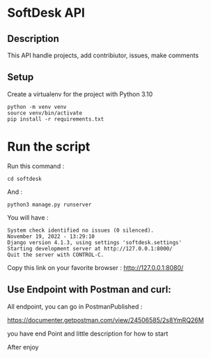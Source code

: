 # SoftDesk API
## Description
This API handle projects, add contribiutor, issues, make comments
## Setup
Create a virtualenv for the project with Python 3.10
```
python -m venv venv
source venv/bin/activate
pip install -r requirements.txt
```
# Run the script

Run this command :
```
cd softdesk
```
And  :
```
python3 manage.py runserver
```

You will have :
```
System check identified no issues (0 silenced).
November 19, 2022 - 13:29:10
Django version 4.1.3, using settings 'softdesk.settings'
Starting development server at http://127.0.0.1:8000/
Quit the server with CONTROL-C.

```
Copy this link on your favorite browser :
http://127.0.0.1:8080/

## Use Endpoint with Postman and curl:

All endpoint, you can go in PostmanPublished :

https://documenter.getpostman.com/view/24506585/2s8YmRQ26M

you have end Point and little description for how to start

After enjoy
